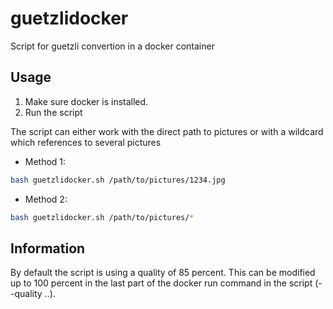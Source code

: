 # guetzlidocker
Script for guetzli convertion in a docker container

## Usage

1. Make sure docker is installed.
3. Run the script 

The script can either work with the direct path to pictures or with a wildcard which references to several pictures

- Method 1: 

```bash
bash guetzlidocker.sh /path/to/pictures/1234.jpg 
```

- Method 2:

```bash
bash guetzlidocker.sh /path/to/pictures/*
```

## Information 
By default the script is using a quality of 85 percent. This can be modified up to 100 percent in the last part of the docker run command in the script (--quality ..). 
